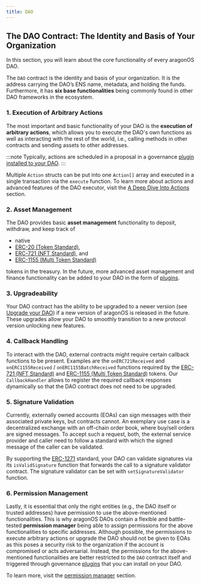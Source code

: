 ```yaml
---
title: DAO
---
```


## The DAO Contract: The Identity and Basis of Your Organization

In this section, you will learn about the core functionality of every aragonOS DAO.

The `DAO` contract is the identity and basis of your organization. It is the address carrying the DAO’s ENS name, metadata, and holding the funds. Furthermore, it has **six base functionalities** being commonly found in other DAO frameworks in the ecosystem.

### 1. Execution of Arbitrary Actions

The most important and basic functionality of your DAO is the **execution of arbitrary actions**, which allows you to execute the DAO's own functions as well as interacting with the rest of the world, i.e., calling methods in other contracts and sending assets to other addresses.

:::note
Typically, actions are scheduled in a proposal in a governance [plugin installed to your DAO](../03-plugins/index.md).
:::

Multiple `Action` structs can be put into one `Action[]` array and executed in a single transaction via the `execute` function. To learn more about actions and advanced features of the DAO executor, visit the [A Deep Dive Into Actions](./01-actions.md) section.

### 2. Asset Management

The DAO provides basic **asset management** functionality to deposit, withdraw, and keep track of

- native
- [ERC-20 (Token Standard)](https://eips.ethereum.org/EIPS/eip-20),
- [ERC-721 (NFT Standard)](https://eips.ethereum.org/EIPS/eip-721), and
- [ERC-1155 (Multi Token Standard)](https://eips.ethereum.org/EIPS/eip-1155)

tokens in the treasury.
In the future, more advanced asset management and finance functionality can be added to your DAO in the form of [plugins](../03-plugins/index.md).

### 3. Upgradeability

Your DAO contract has the ability to be upgraded to a newer version (see [Upgrade your DAO](../../../02-how-to-guides/02-dao-upgrading/index.md)) if a new version of aragonOS is released in the future. These upgrades allow your DAO to smoothly transition to a new protocol version unlocking new features.

<!-- Add a subsection explaining how to upgrade your dao -->

### 4. Callback Handling

To interact with the DAO, external contracts might require certain callback functions to be present.
Examples are the `onERC721Received` and `onERC1155Received` / `onERC1155BatchReceived` functions required by the [ERC-721 (NFT Standard)](https://eips.ethereum.org/EIPS/eip-721) and [ERC-1155 (Multi Token Standard)](https://eips.ethereum.org/EIPS/eip-1155) tokens.
Our `CallbackHandler` allows to register the required callback responses dynamically so that the DAO contract does not need to be upgraded.

<!-- Add a subsection explaining how to register callbacks -->

### 5. Signature Validation

Currently, externally owned accounts (EOAs) can sign messages with their associated private keys, but contracts cannot.
An exemplary use case is a decentralized exchange with an off-chain order book, where buy/sell orders are signed messages.
To accept such a request, both, the external service provider and caller need to follow a standard with which the signed message of the caller can be validated.

By supporting the [ERC-1271](https://eips.ethereum.org/EIPS/eip-1271) standard, your DAO can validate signatures via its `isValidSignature` function that forwards the call to a signature validator contract. The signature validator can be set with `setSignatureValidator` function.

<!-- Add a subsection explaining how signature validation works -->

### 6. Permission Management

Lastly, it is essential that only the right entities (e.g., the DAO itself or trusted addresses) have permission to use the above-mentioned functionalities. This is why aragonOS DAOs contain a flexible and battle-tested **permission manager** being able to assign permissions for the above functionalities to specific addresses.
Although possible, the permissions to execute arbitrary actions or upgrade the DAO should not be given to EOAs as this poses a security risk to the organization if the account is compromised or acts adversarial. Instead, the permissions for the above-mentioned functionalities are better restricted to the `DAO` contract itself and triggered through governance [plugins](../03-plugins/index.md) that you can install on your DAO.

To learn more, visit the [permission manager](../02-permissions/index.md) section.
